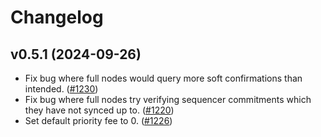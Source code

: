 # Changelog

## v0.5.1 (2024-09-26)

- Fix bug where full nodes would query more soft confirmations than intended. ([#1230](https://github.com/chainwayxyz/citrea/pull/1230))
- Fix bug where full nodes try verifying sequencer commitments which they have not synced up to. ([#1220](https://github.com/chainwayxyz/citrea/pull/1220))
- Set default priority fee to 0. ([#1226](https://github.com/chainwayxyz/citrea/pull/1226))